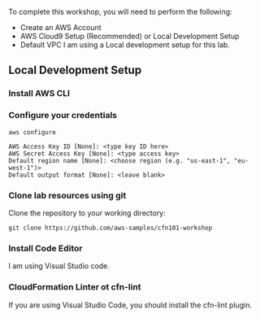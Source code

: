 To complete this workshop, you will need to perform the following:
  * Create an AWS Account
  * AWS Cloud9 Setup (Recommended) or Local Development Setup
  * Default VPC
I am using a Local development setup for this lab.
## Local Development Setup
### Install AWS CLI
### Configure your credentials
```
aws configure
```
```
AWS Access Key ID [None]: <type key ID here>
AWS Secret Access Key [None]: <type access key>
Default region name [None]: <choose region (e.g. "us-east-1", "eu-west-1")>
Default output format [None]: <leave blank>
```
### Clone lab resources using git
Clone the repository to your working directory:
```
git clone https://github.com/aws-samples/cfn101-workshop
```
### Install Code Editor 
I am using Visual Studio code.
### CloudFormation Linter ot cfn-lint
If you are using Visual Studio Code, you should install the cfn-lint  plugin.

